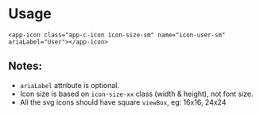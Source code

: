 # Usage

`<app-icon class="app-c-icon icon-size-sm" name="icon-user-sm" ariaLabel="User"></app-icon>`

## Notes:

- `ariaLabel` attribute is optional.
- Icon size is based on `icon-size-xx` class (width & height), not font size.
- All the svg icons should have square `viewBox`, eg: 16x16, 24x24
